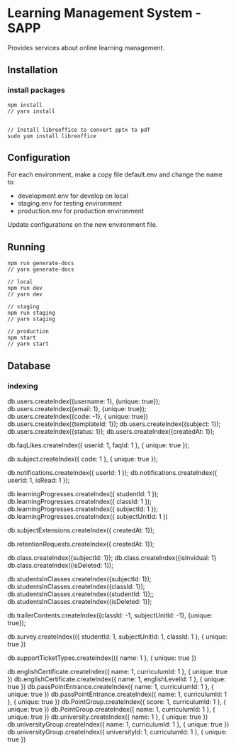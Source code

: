 # Learning Management System - SAPP

Provides services about online learning management.

## Installation

### install packages

```
npm install
// yarn install


// Install libreoffice to convert pptx to pdf
sudo yum install libreoffice
```

## Configuration

For each environment, make a copy file default.env and change the name to:

-   development.env for develop on local
-   staging.env for testing environment
-   production.env for production environment

Update configurations on the new environment file.

## Running

```
npm run generate-docs
// yarn generate-docs

// local
npm run dev
// yarn dev

// staging
npm run staging
// yarn staging

// production
npm start
// yarn start

```

## Database

### indexing

db.users.createIndex({username: 1}, {unique: true});
db.users.createIndex({email: 1}, {unique: true});
db.users.createIndex({code: -1}, { unique: true})
db.users.createIndex({templateId: 1});
db.users.createIndex({subject: 1});
db.users.createIndex({status: 1});
db.users.createIndex({createdAt: 1});

db.faqLikes.createIndex({ userId: 1, faqId: 1 }, { unique: true });

db.subject.createIndex({ code: 1 }, { unique: true });

db.notifications.createIndex({ userId: 1 });
db.notifications.createIndex({ userId: 1, isRead: 1 });

db.learningProgresses.createIndex({ studentId: 1 });
db.learningProgresses.createIndex({ classId: 1 });
db.learningProgresses.createIndex({ subjectId: 1 });
db.learningProgresses.createIndex({ subjectUnitId: 1 })

db.subjectExtensions.createIndex({ createdAt: 1});

db.retentionRequests.createIndex({ createdAt: 1});

db.class.createIndex({subjectId: 1});
db.class.createIndex({isInvidual: 1}
db.class.createIndex({isDeleted: 1});

db.studentsInClasses.createIndex({subjectId: 1});
db.studentsInClasses.createIndex({classId: 1});
db.studentsInClasses.createIndex({studentId: 1});;
db.studentsInClasses.createIndex({isDeleted: 1});

db.trailerContents.createIndex({classId: -1, subjectUnitId: -1}, {unique: true});

db.survey.createIndex(({ studentId: 1, subjectUnitId: 1, classId: 1 }, { unique: true })

db.supportTicketTypes.createIndex(({ name: 1 }, { unique: true })

db.englishCertificate.createIndex({ name: 1, curriculumId: 1 }, { unique: true })
db.englishCertificate.createIndex({ name: 1, englishLevelId: 1 }, { unique: true })
db.passPointEntrance.createIndex({ name: 1, curriculumId: 1 }, { unique: true })
db.passPointEntrance.createIndex({ name: 1, curriculumId: 1 }, { unique: true })
db.PointGroup.createIndex({ score: 1, curriculumId: 1 }, { unique: true })
db.PointGroup.createIndex({ name: 1, curriculumId: 1 }, { unique: true })
db.university.createIndex({ name: 1 }, { unique: true })
db.universityGroup.createIndex({ name: 1, curriculumId: 1 }, { unique: true })
db.universityGroup.createIndex({ universityId: 1, curriculumId: 1 }, { unique: true })

